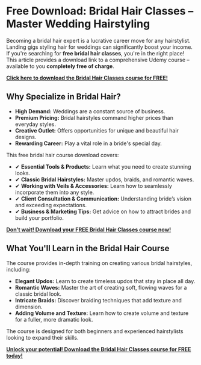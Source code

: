 # Free Download: Bridal Hair Classes – Master Wedding Hairstyling

Becoming a bridal hair expert is a lucrative career move for any hairstylist. Landing gigs styling hair for weddings can significantly boost your income. If you're searching for **free bridal hair classes**, you're in the right place! This article provides a download link to a comprehensive Udemy course – available to you **completely free of charge**.

[**Click here to download the Bridal Hair Classes course for FREE!**](https://udemywork.com/bridal-hair-classes)

## Why Specialize in Bridal Hair?

*   **High Demand:** Weddings are a constant source of business.
*   **Premium Pricing:** Bridal hairstyles command higher prices than everyday styles.
*   **Creative Outlet:** Offers opportunities for unique and beautiful hair designs.
*   **Rewarding Career:** Play a vital role in a bride's special day.

This free bridal hair course download covers:

*   ✔ **Essential Tools & Products:** Learn what you need to create stunning looks.
*   ✔ **Classic Bridal Hairstyles:** Master updos, braids, and romantic waves.
*   ✔ **Working with Veils & Accessories:** Learn how to seamlessly incorporate them into any style.
*   ✔ **Client Consultation & Communication:** Understanding bride’s vision and exceeding expectations.
*   ✔ **Business & Marketing Tips:** Get advice on how to attract brides and build your portfolio.

[**Don't wait! Download your FREE Bridal Hair Classes course now!**](https://udemywork.com/bridal-hair-classes)

## What You'll Learn in the Bridal Hair Course

The course provides in-depth training on creating various bridal hairstyles, including:

*   **Elegant Updos:** Learn to create timeless updos that stay in place all day.
*   **Romantic Waves:** Master the art of creating soft, flowing waves for a classic bridal look.
*   **Intricate Braids:** Discover braiding techniques that add texture and dimension.
*   **Adding Volume and Texture:** Learn how to create volume and texture for a fuller, more dramatic look.

The course is designed for both beginners and experienced hairstylists looking to expand their skills.

[**Unlock your potential! Download the Bridal Hair Classes course for FREE today!**](https://udemywork.com/bridal-hair-classes)
